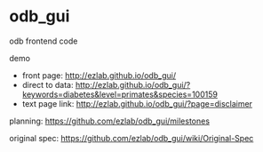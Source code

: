 odb_gui
=======

odb frontend code

demo
- front page: http://ezlab.github.io/odb_gui/
- direct to data: http://ezlab.github.io/odb_gui/?keywords=diabetes&level=primates&species=100159
- text page link: http://ezlab.github.io/odb_gui/?page=disclaimer

planning:   https://github.com/ezlab/odb_gui/milestones

original spec:    https://github.com/ezlab/odb_gui/wiki/Original-Spec
